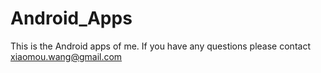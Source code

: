 Android_Apps
============
This is the Android apps of me.
If you have any questions please contact xiaomou.wang@gmail.com
